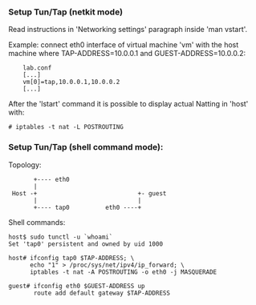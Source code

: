 ### Setup Tun/Tap (netkit mode)

Read instructions in 'Networking settings' paragraph inside 'man vstart'.

Example: connect eth0 interface of virtual machine 'vm'
with the host machine where TAP-ADDRESS=10.0.0.1 and GUEST-ADDRESS=10.0.0.2:

		lab.conf
		[...]
		vm[0]=tap,10.0.0.1,10.0.0.2
		[...]


After the 'lstart' command it is possible to display actual Natting in
'host' with:

	# iptables -t nat -L POSTROUTING


### Setup Tun/Tap (shell command mode):


Topology:


           +---- eth0
           |
     Host -+                            +- guest
           |                            |
           +---- tap0          eth0 ----+



Shell commands:


    host$ sudo tunctl -u `whoami`
    Set 'tap0' persistent and owned by uid 1000

    host# ifconfig tap0 $TAP-ADDRESS; \
          echo "1" > /proc/sys/net/ipv4/ip_forward; \
          iptables -t nat -A POSTROUTING -o eth0 -j MASQUERADE

    guest# ifconfig eth0 $GUEST-ADDRESS up
           route add default gateway $TAP-ADDRESS


